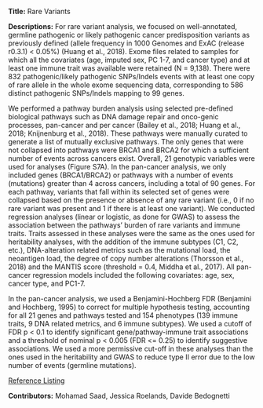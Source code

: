 **Title:** Rare Variants

**Descriptions:** For rare variant analysis, we focused on well-annotated, germline pathogenic or likely pathogenic cancer predisposition variants as previously defined (allele frequency in 1000 Genomes and ExAC (release r0.3.1) <  0.05%) (Huang et al., 2018).
Exome files related to samples for which all the covariates (age, imputed sex, PC 1-7, and cancer type) and at least one immune trait was available were retained (N = 9,138). There were 832 pathogenic/likely pathogenic SNPs/Indels events with at least one copy of rare allele in the whole exome sequencing data, corresponding to 586 distinct pathogenic SNPs/Indels mapping to 99 genes.

We performed a pathway burden analysis using selected pre-defined biological pathways such as DNA damage repair and onco-genic processes, pan-cancer and per cancer (Bailey et al., 2018; Huang et al., 2018; Knijnenburg et al., 2018). These pathways were manually curated to generate a list of mutually exclusive pathways. The only genes that were not collapsed into pathways were BRCA1 and BRCA2 for which a sufficient number of events across cancers exist. Overall, 21 genotypic variables were used for analyses (Figure S7A). In the pan-cancer analysis, we only included genes (BRCA1/BRCA2) or pathways with a number of events (mutations) greater than 4 across cancers, including a total of 90 genes. For each pathway, variants that fall within its selected set of genes were collapsed based on the presence or absence of any rare variant (i.e., 0 if no rare variant was present and 1 if there is at least one variant). We conducted regression analyses (linear or logistic, as done for GWAS) to assess the association between the pathways’ burden of rare variants and immune traits. Traits assessed in these analyses were the same as the ones used for heritability analyses, with the addition of the immune subtypes (C1, C2, etc.), DNA-alteration related metrics such as the mutational load, the neoantigen load, the degree of copy number alterations (Thorsson et al., 2018) and the MANTIS score (threshold = 0.4, Middha et al., 2017). All pan-cancer regression models included the following covariates: age, sex, cancer type, and PC1-7. 

In the pan-cancer analysis, we used a Benjamini-Hochberg FDR (Benjamini and Hochberg, 1995) to correct for multiple hypothesis testing, accounting for all 21 genes and pathways tested and 154 phenotypes (139 immune traits, 9 DNA related metrics, and 6 immune subtypes). We used a cutoff of FDR p < 0.1 to identify significant gene/pathway-immune trait associations and a threshold of nominal p < 0.005 (FDR <= 0.25) to identify suggestive associations. We used a more permissive cut-off in these analyses than the ones used in the heritability and GWAS to reduce type II error due to the low number of events (germline mutations). 

[Reference Listing](https://doi.org/10.1016/j.immuni.2021.01.011)

**Contributors:** Mohamad Saad, Jessica Roelands, Davide Bedognetti

